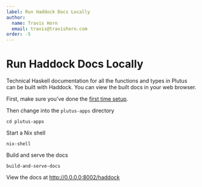```yaml
---
label: Run Haddock Docs Locally
author:
  name: Travis Horn
  email: travis@travishorn.com
order: -5
---
```


# Run Haddock Docs Locally

Technical Haskell documentation for all the functions and types in Plutus can be
built with Haddock. You can view the built docs in your web browser.

First, make sure you've done the [first time setup](../first-time-setup.md).

Then change into the `plutus-apps` directory

```
cd plutus-apps
```

Start a Nix shell

```
nix-shell
```

Build and serve the docs

```
build-and-serve-docs
```

View the docs at http://0.0.0.0:8002/haddock
